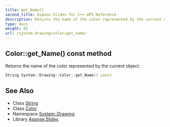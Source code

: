 ```yaml
---
title: get_Name()
second_title: Aspose.Slides for C++ API Reference
description: Returns the name of the color represented by the current object.
type: docs
weight: 92
url: /system.drawing/color/get_name/
---
```

## Color::get_Name() const method


Returns the name of the color represented by the current object.

```cpp
String System::Drawing::Color::get_Name() const
```

## See Also

* Class [String](../../../system/string/)
* Class [Color](../)
* Namespace [System::Drawing](../../)
* Library [Aspose.Slides](../../../)